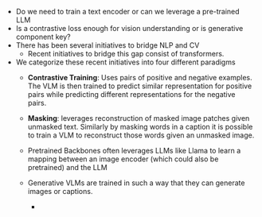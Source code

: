 - Do we need to train a text encoder or can we leverage a pre-trained LLM
- Is a contrastive loss enough for vision understanding or is generative component key?
- There has been several initiatives to bridge NLP and CV
	- Recent initiatives to bridge this gap consist of transformers.
-  We categorize these recent initiatives into four different paradigms
	- **Contrastive Training**: Uses pairs of positive and negative examples. The VLM is then trained to predict similar representation for positive pairs while predicting different representations for the negative pairs.
	- **Masking**: leverages reconstruction of masked image patches given unmasked text. Similarly by masking words in a caption it is possible to train a VLM to reconstruct those words given an unmasked image.
	- Pretrained Backbones often leverages LLMs like Llama to learn a mapping between an image encoder (which could also be pretrained) and the LLM
	- Generative VLMs are trained in such a way that they can generate images or captions.
	
		-